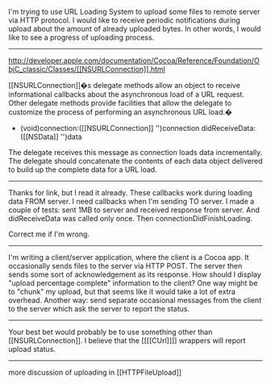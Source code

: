 I'm trying to use URL Loading System to upload some files to remote server via HTTP protocol.
I would like to receive periodic notifications during upload about the amount of already uploaded bytes.
In other words, I would like to see a progress of uploading process.

----

http://developer.apple.com/documentation/Cocoa/Reference/Foundation/ObjC_classic/Classes/[[NSURLConnection]].html


[[NSURLConnection]]�s delegate methods allow an object to receive informational callbacks about the asynchronous load of a URL request. Other delegate methods provide facilities that allow the delegate to customize the process of performing an asynchronous URL load.�

- (void)connection:([[NSURLConnection]] '')connection didReceiveData:([[NSData]] '')data

The delegate receives this message as connection loads data incrementally. The delegate should concatenate the contents of each data object delivered to build up the complete data for a URL load.


----
Thanks for link, but I read it already.
These callbacks work during loading data FROM server. I need callbacks when I'm sending TO server.
I made a couple of tests: sent 1MB to server and received response from server. 
And didReceiveData was called only once. Then connectionDidFinishLoading.

Correct me if I'm wrong.

----

I'm writing a client/server application, where the client is a Cocoa app.  It occasionally sends files to the server via HTTP POST.  The server then sends some sort of acknowledgement as its response. How should I display "upload percentage complete" information to the client?  One way might be to "chunk" my upload, but that seems like it would take a lot of extra overhead.  Another way: send separate occasional messages from the client to the server which ask the server to report the status.

----

Your best bet would probably be to use something other than [[NSURLConnection]]. I believe that the [[[[CUrl]]]] wrappers will report upload status.

----

more discussion of uploading in [[HTTPFileUpload]]
